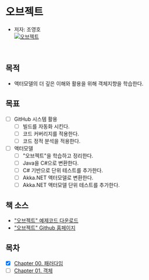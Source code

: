 # 오브젝트

- 저자: 조영호  
[![오브젝트](http://image.kyobobook.co.kr/images/book/large/409/l9791158391409.jpg)](http://www.kyobobook.co.kr/product/detailViewKor.laf?ejkGb=KOR&mallGb=KOR&barcode=9791158391409&orderClick=LAG&Kc=)

<br/>

## 목적

- 액터모델의 더 깊은 이해와 활용을 위해 객체지향을 학습한다.

## 목표

- [ ] GitHub 시스템 활용
  - [ ] 빌드를 자동화 시킨다.
  - [ ] 코드 커버리지를 적용한다.
  - [ ] 코드 정적 분석을 적용한다.
- [ ] 액터모델  
  - [ ] "오브젝트"을 학습하고 정리한다.
  - [ ] Java을 C#으로 변환한다.
  - [ ] C# 기반으로 단위 테스트를 추가한다.
  - [ ] Akka.NET 액터모델로 변환한다.
  - [ ] Akka.NET 액터모델 단위 테스트를 추가한다.

## 책 소스

- ["오브젝트" 예제코드 다운로드](https://github.com/eternity-oop/objects/archive/master.zip)
- ["오브젝트" Github 홈페이지](https://github.com/eternity-oop/object)

## 목차

- [x] [Chapter 00. 패러다임](./Chapter-00)
- [ ] [Chapter 01. 객체](./Chapter-01)
